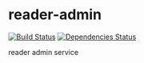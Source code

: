 # reader-admin

[![Build Status](https://travis-ci.org/gorillab/reader-admin.svg?branch=master)](https://travis-ci.org/gorillab/reader-admin)
[![Dependencies Status](https://david-dm.org/gorillab/reader-admin.svg)](https://github.com/gorillab/reader-admin)

reader admin service
